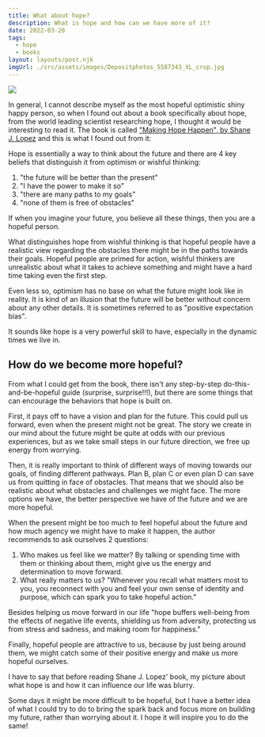 ```yaml
---
title: What about hope?
description: What is hope and how can we have more of it?
date: 2022-03-20
tags:
  - hope
  - books
layout: layouts/post.njk
imgUrl: ./src/assets/images/Depositphotos_5587343_XL_crop.jpg
---
```

![](/img/Depositphotos_5587343_XL_crop.jpg)

In general, I cannot describe myself as the most hopeful optimistic shiny happy person, so when I found out about a book specifically about hope, from the world leading scientist researching hope, I thought it would be interesting to read it. The book is called ["Making Hope Happen", by Shane J. Lopez](https://www.amazon.com/Making-Hope-Happen-Create-Yourself/dp/1451666233/) and this is what I found out from it:

Hope is essentially a way to think about the future and there are 4 key beliefs that distinguish it from optimism or wishful thinking:

1. "the future will be better than the present"
2. "I have the power to make it so"
3. "there are many paths to my goals"
4. "none of them is free of obstacles"

If when you imagine your future, you believe all these things, then you are a hopeful person.

What distinguishes hope from wishful thinking is that hopeful people have a realistic view regarding the obstacles there might be in the paths towards their goals. Hopeful people are primed for action, wishful thinkers are unrealistic about what it takes to achieve something and might have a hard time taking even the first step.

Even less so, optimism has no base on what the future might look like in reality. It is kind of an illusion that the future will be better without concern about any other details. It is sometimes referred to as "positive expectation bias".

It sounds like hope is a very powerful skill to have, especially in the dynamic times we live in.

## How do we become more hopeful?

From what I could get from the book, there isn't any step-by-step do-this-and-be-hopeful guide (surprise, surprise!!!), but there are some things that can encourage the behaviors that hope is built on.

First, it pays off to have a vision and plan for the future. This could pull us forward, even when the present might not be great. The story we create in our mind about the future might be quite at odds with our previous experiences, but as we take small steps in our future direction, we free up energy from worrying.

Then, it is really important to think of different ways of moving towards our goals, of finding different pathways. Plan B, plan C or even plan D can save us from quitting in face of obstacles. That means that we should also be realistic about what obstacles and challenges we might face. The more options we have, the better perspective we have of the future and we are more hopeful.

When the present might be too much to feel hopeful about the future and how much agency we might have to make it happen, the author recommends to ask ourselves 2 questions:

1. Who makes us feel like we matter? By talking or spending time with them or thinking about them, might give us the energy and determination to move forward.
2. What really matters to us? "Whenever you recall what matters most to you, you reconnect with you and feel your own sense of identity and purpose, which can spark you to take hopeful action."

Besides helping us move forward in our life "hope buffers well-being from the effects of negative life events, shielding us from adversity, protecting us from stress and sadness, and making room for happiness."

Finally, hopeful people are attractive to us, because by just being around them, we might catch some of their positive energy and make us more hopeful ourselves.

I have to say that before reading Shane J. Lopez' book, my picture about what hope is and how it can influence our life was blurry.

Some days it might be more difficult to be hopeful, but I have a better idea of what I could try to do to bring the spark back and focus more on building my future, rather than worrying about it. I hope it will inspire you to do the same!

